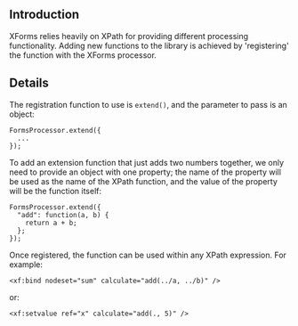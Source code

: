 ## Introduction ##

XForms relies heavily on XPath for providing different processing functionality. Adding new functions to the library is achieved by 'registering' the function with the XForms processor.

## Details ##

The registration function to use is `extend()`, and the parameter to pass is an object:
```
FormsProcessor.extend({
  ...
});
```

To add an extension function that just adds two numbers together, we only need to provide an object with one property; the name of the property will be used as the name of the XPath function, and the value of the property will be the function itself:
```
FormsProcessor.extend({
  "add": function(a, b) {
    return a + b;
  };
});
```
Once registered, the function can be used within any XPath expression. For example:
```
<xf:bind nodeset="sum" calculate="add(../a, ../b)" />
```
or:
```
<xf:setvalue ref="x" calculate="add(., 5)" />
```